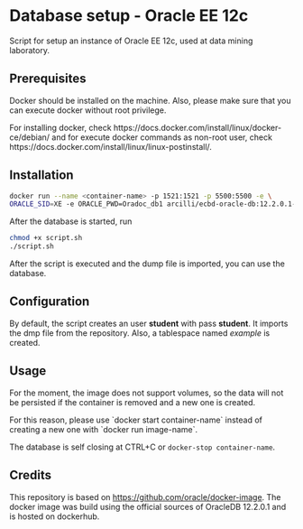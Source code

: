 # Database setup - Oracle EE 12c
Script for setup an instance of Oracle EE 12c, used at data mining laboratory.

## Prerequisites
Docker should be installed on the machine. Also, please make sure that you can execute docker without root privilege.
<p>For installing docker, check  https://docs.docker.com/install/linux/docker-ce/debian/ and for execute docker commands 
as non-root user, check https://docs.docker.com/install/linux/linux-postinstall/.
</p>

## Installation
```bash
docker run --name <container-name> -p 1521:1521 -p 5500:5500 -e \ 
ORACLE_SID=XE -e ORACLE_PWD=Oradoc_db1 arcilli/ecbd-oracle-db:12.2.0.1-ee
```

After the database is started, run
```bash
chmod +x script.sh
./script.sh
```
After the script is executed and the dump file is imported, you can use the database.</p>

## Configuration
By default, the script creates an user **student** with pass **student**.
It imports the dmp file from the repository. Also, a tablespace named *example* is created. 

## Usage
For the moment, the image does not support volumes, so the data will not be persisted if the container is removed and a
new one is created. 
<p>For this reason, please use `docker start container-name` instead of creating a new one with `docker run image-name`.
</p>

The database is self closing at CTRL+C or `docker-stop container-name`.

## Credits
This repository is based on https://github.com/oracle/docker-image. The docker image was build using
the official sources of OracleDB 12.2.0.1 and is hosted on dockerhub.
